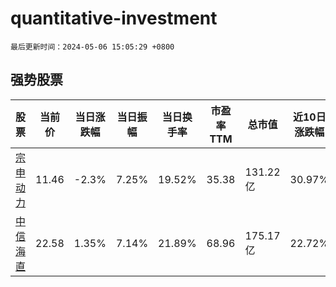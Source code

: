 # quantitative-investment

`最后更新时间：2024-05-06 15:05:29 +0800`

## 强势股票

|股票|当前价|当日涨跌幅|当日振幅|当日换手率|市盈率TTM|总市值|近10日涨跌幅|
|----|----|----|----|----|----|----|----|
|[宗申动力](https://xueqiu.com/S/SZ001696)|11.46|-2.3%|7.25%|19.52%|35.38|131.22亿|30.97%|
|[中信海直](https://xueqiu.com/S/SZ000099)|22.58|1.35%|7.14%|21.89%|68.96|175.17亿|22.72%|
